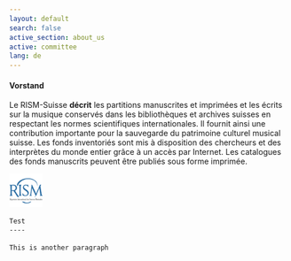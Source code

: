 ```yaml
---
layout: default
search: false
active_section: about_us
active: committee
lang: de
---
```


#### Vorstand


Le RISM-Suisse **décrit** les partitions manuscrites et imprimées et les écrits sur la musique conservés dans les bibliothèques et archives suisses en respectant les normes scientifiques internationales. Il fournit ainsi une contribution importante pour la sauvegarde du patrimoine culturel musical suisse. Les fonds inventoriés sont mis à disposition des chercheurs et des interprètes du monde entier grâce à un accès par Internet. Les catalogues des fonds manuscrits peuvent être publiés sous forme imprimée.

![alt](images/logo2.png)

<div markdown='1'>
    
    Test
    ----
    
    This is another paragraph
    
</div>